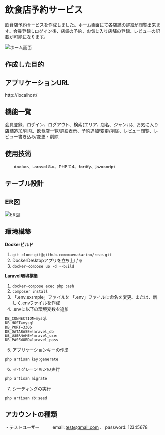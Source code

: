 # 飲食店予約サービス

飲食店予約サービスを作成しました。ホーム画面にて各店舗の詳細が閲覧出来ます。会員登録しログイン後、店舗の予約、お気に入り店舗の登録、レビューの記載が可能になります。

![ホーム画面](https://github.com/user-attachments/assets/e843607d-9ea0-4ffe-8539-eec6a5d37816)

## 作成した目的

## アプリケーションURL
  http://localhost/

## 機能一覧
会員登録、ログイン、ログアウト、検索(エリア、店名、ジャンル)、お気に入り店舗追加/削除、飲食店一覧/詳細表示、予約追加/変更/削除、レビュー閲覧、レビュー書き込み/変更・削除

## 使用技術
　　docker、Laravel 8.x、PHP 7.4、fortify、javascript

## テーブル設計

## ER図
![ER図](https://github.com/user-attachments/assets/0dd83c11-f7fa-4490-ba58-5dc5ec3f1011)

## 環境構築
**Dockerビルド**
1. `git clone git@github.com:maenakarino/rese.git`
2. DockerDesktopアプリを立ち上げる
3. `docker-compose up -d --build`

**Laravel環境構築**
1. `docker-compose exec php bash`
2. `composer install`
3. 「.env.example」ファイルを 「.env」ファイルに命名を変更。または、新しく.envファイルを作成
4. .envに以下の環境変数を追加
``` text
DB_CONNECTION=mysql
DB_HOST=mysql
DB_PORT=3306
DB_DATABASE=laravel_db
DB_USERNAME=laravel_user
DB_PASSWORD=laravel_pass
```
5. アプリケーションキーの作成
``` bash
php artisan key:generate
```

6. マイグレーションの実行
``` bash
php artisan migrate
```

7. シーディングの実行
``` bash
php artisan db:seed
```
## アカウントの種類
・テストユーザー　　　email: test@gmail.com 、  password: 12345678

